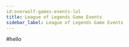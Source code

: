 ```yaml
---
id:overwolf-games-events-lol
title: League of Legends Game Events
sidebar_label: League of Legends Game Events
---
```


#hello